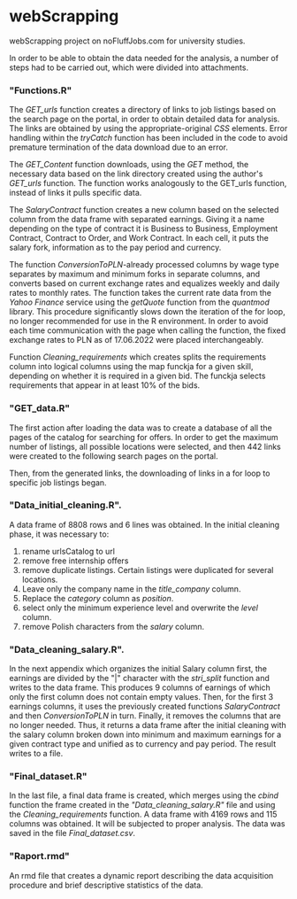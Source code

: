 # webScrapping
webScrapping project on noFluffJobs.com for university studies.

In order to be able to obtain the data needed for the analysis, a number of steps had to be carried out, which were divided into attachments.
### "Functions.R"
 The _GET_urls_ function creates a directory of links to job listings based on the search page on the portal, in order to obtain detailed data for analysis. The links are obtained by using the appropriate-original _CSS_ elements. Error handling within the _tryCatch_ function has been included in the code to avoid premature termination of the data download due to an error.

 The _GET_Content_ function downloads, using the _GET_ method, the necessary data based on the link directory created using the author's _GET_urls_ function. The function works analogously to the GET_urls function, instead of links it pulls specific data.

 The _SalaryContract_ function creates a new column based on the selected column from the data frame with separated earnings. Giving it a name depending on the type of contract it is Business to Business, Employment Contract, Contract to Order, and Work Contract. In each cell, it puts the salary fork, information as to the pay period and currency.

 The function _ConversionToPLN_-already processed columns by wage type separates by maximum and minimum forks in separate columns, and converts based on current exchange rates and equalizes weekly and daily rates to monthly rates. The function takes the current rate data from the _Yahoo Finance_ service using the _getQuote_ function from the _quantmod_ library. This procedure significantly slows down the iteration of the for loop, no longer recommended for use in the R environment. In order to avoid each time communication with the page when calling the function, the fixed exchange rates to PLN as of 17.06.2022 were placed interchangeably.

 Function _Cleaning_requirements_ which creates splits the requirements column into logical columns using the map funckja for a given skill, depending on whether it is required in a given bid. The funckja selects requirements that appear in at least 10% of the bids.


### "GET_data.R"
The first action after loading the data was to create a database of all the pages of the catalog for searching for offers. In order to get the maximum number of listings, all possible locations were selected, and then 442 links were created to the following search pages on the portal.

Then, from the generated links, the downloading of links in a for loop to specific job listings began.

### "Data_initial_cleaning.R".
A data frame of 8808 rows and 6 lines was obtained.
In the initial cleaning phase, it was necessary to:
 1. rename urlsCatalog to url
 2. remove free internship offers
 3. remove duplicate listings. Certain listings were duplicated for several locations.
 4. Leave only the company name in the _title_company_ column.
 5. Replace the _category_ column as _position_.
 6. select only the minimum experience level and overwrite the _level_ column.
 7. remove Polish characters from the _salary_ column.

### "Data_cleaning_salary.R".
 In the next appendix which organizes the initial Salary column first, the earnings are divided by the "|" character with the _stri_split_ function and writes to the data frame. This produces 9 columns of earnings of which only the first column does not contain empty values. Then, for the first 3 earnings columns, it uses the previously created functions _SalaryContract_ and then _ConversionToPLN_ in turn. Finally, it removes the columns that are no longer needed. Thus, it returns a data frame after the initial cleaning with the salary column broken down into minimum and maximum earnings for a given contract type and unified as to currency and pay period. The result writes to a file.

### "Final_dataset.R"
In the last file, a final data frame is created, which merges using the _cbind_ function the frame created in the _"Data_cleaning_salary.R"_ file and using the _Cleaning_requirements_ function. A data frame with 4169 rows and 115 columns was obtained. It will be subjected to proper analysis. The data was saved in the file _Final_dataset.csv_.

### "Raport.rmd"
An rmd file that creates a dynamic report describing the data acquisition procedure and brief descriptive statistics of the data.

